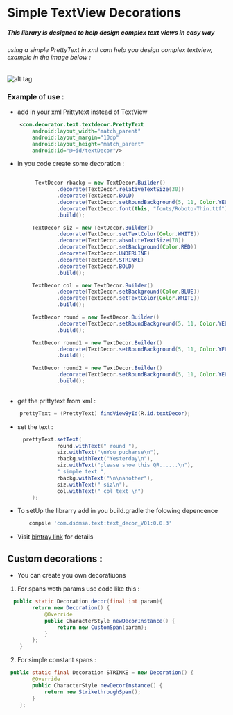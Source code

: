 # Simple TextView Decorations

##### This library is designed to help design complex text views in easy way

###### using a simple PrettyText in xml cam help you design complex textview, example in the image below :

![alt tag](https://s26.postimg.org/qk64abs2x/screenshot_1.jpg?2&j)

### Example of use :
-  add in your xml Prittytext instead of TextView
```xml
    <com.decorator.text.textdecor.PrettyText
        android:layout_width="match_parent"
        android:layout_margin="10dp"
        android:layout_height="match_parent"
        android:id="@+id/textDecor"/>
```
- in you code create some decoration :
```java
 
         TextDecor rbackg = new TextDecor.Builder()
                .decorate(TextDecor.relativeTextSize(30))
                .decorate(TextDecor.BOLD)
                .decorate(TextDecor.setRoundBackground(5, 11, Color.YELLOW, Color.BLACK, RoundedBackgroundSpan.Gravity.CENTER))
                .decorate(TextDecor.font(this, "fonts/Roboto-Thin.ttf"))
                .build();

        TextDecor siz = new TextDecor.Builder()
                .decorate(TextDecor.setTextColor(Color.WHITE))
                .decorate(TextDecor.absoluteTextSize(70))
                .decorate(TextDecor.setBackground(Color.RED))
                .decorate(TextDecor.UNDERLINE)
                .decorate(TextDecor.STRINKE)
                .decorate(TextDecor.BOLD)
                .build();

        TextDecor col = new TextDecor.Builder()
                .decorate(TextDecor.setBackground(Color.BLUE))
                .decorate(TextDecor.setTextColor(Color.WHITE))
                .build();

        TextDecor round = new TextDecor.Builder()
                .decorate(TextDecor.setRoundBackground(5, 11, Color.YELLOW, Color.BLACK))
                .build();

        TextDecor round1 = new TextDecor.Builder()
                .decorate(TextDecor.setRoundBackground(5, 11, Color.YELLOW, Color.BLACK, RoundedBackgroundSpan.Gravity.BOTTOM))
                .build();

        TextDecor round2 = new TextDecor.Builder()
                .decorate(TextDecor.setRoundBackground(5, 11, Color.YELLOW, Color.BLACK, RoundedBackgroundSpan.Gravity.TOP))
                .build();
 
```
-  get the prittytext from xml :
```java
    prettyText = (PrettyText) findViewById(R.id.textDecor);
```

-  set the text : 
```java
     prettyText.setText(
                round.withText(" round "),
                siz.withText("\nYou pucharse\n"),
                rbackg.withText("Yesterday\n"),
                siz.withText("please show this QR......\n"),
                " simple text ",
                rbackg.withText("\n\nanother"),
                siz.withText(" siz\n"),
                col.withText(" col text \n")
        );
```

- To setUp the librarry add in you build.gradle the folowing depencence
```groovy
       compile 'com.dsdmsa.text:text_decor_V01:0.0.3'
```
- Visit [bintray link](https://bintray.com/dsdmsa/AndroidText/com.dsdmsa.text) for details

## Custom decorations :
-  You can create you own decoratiuons
1.  For spans woth params use code like this :
```java
  public static Decoration decor(final int param){
        return new Decoration() {
            @Override
            public CharacterStyle newDecorInstance() {
                return new CustomSpan(param);
            }
        };
    }
```
2. For simple constant spans :
```java
 public static final Decoration STRINKE = new Decoration() {
        @Override
        public CharacterStyle newDecorInstance() {
            return new StrikethroughSpan();
        }
    };
```




